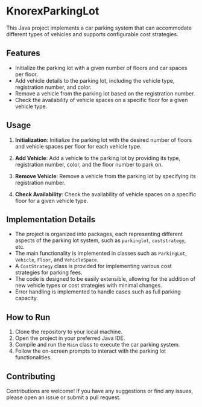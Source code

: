 # KnorexParkingLot

This Java project implements a car parking system that can accommodate different types of vehicles and supports configurable cost strategies.

## Features

- Initialize the parking lot with a given number of floors and car spaces per floor.
- Add vehicle details to the parking lot, including the vehicle type, registration number, and color.
- Remove a vehicle from the parking lot based on the registration number.
- Check the availability of vehicle spaces on a specific floor for a given vehicle type.

## Usage

1. **Initialization**: Initialize the parking lot with the desired number of floors and vehicle spaces per floor for each vehicle type.

2. **Add Vehicle**: Add a vehicle to the parking lot by providing its type, registration number, color, and the floor number to park on.

3. **Remove Vehicle**: Remove a vehicle from the parking lot by specifying its registration number.

4. **Check Availability**: Check the availability of vehicle spaces on a specific floor for a given vehicle type.

## Implementation Details

- The project is organized into packages, each representing different aspects of the parking lot system, such as `parkinglot`, `coststrategy`, etc.
- The main functionality is implemented in classes such as `ParkingLot`, `Vehicle`, `Floor`, and `VehicleSpace`.
- A `CostStrategy` class is provided for implementing various cost strategies for parking fees.
- The code is designed to be easily extensible, allowing for the addition of new vehicle types or cost strategies with minimal changes.
- Error handling is implemented to handle cases such as full parking capacity.

## How to Run

1. Clone the repository to your local machine.
2. Open the project in your preferred Java IDE.
3. Compile and run the `Main` class to execute the car parking system.
4. Follow the on-screen prompts to interact with the parking lot functionalities.

## Contributing

Contributions are welcome! If you have any suggestions or find any issues, please open an issue or submit a pull request.



